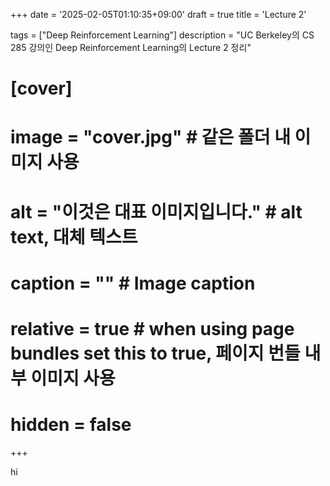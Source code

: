 +++
date = '2025-02-05T01:10:35+09:00'
draft = true
title = 'Lecture 2'

tags = ["Deep Reinforcement Learning"]
description = "UC Berkeley의 CS 285 강의인 Deep Reinforcement Learning의 Lecture 2 정리"

# [cover]
# image = "cover.jpg"  # 같은 폴더 내 이미지 사용
# alt = "이것은 대표 이미지입니다." # alt text, 대체 텍스트
# caption = "" # Image caption
# relative = true  # when using page bundles set this to true, 페이지 번들 내부 이미지 사용
# hidden = false
+++

hi